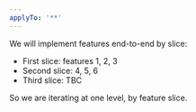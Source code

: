 ```yaml
---
applyTo: '**'
---
```


We will implement features end-to-end by slice:

- First slice: features 1, 2, 3
- Second slice: 4, 5, 6
- Third slice: TBC

So we are iterating at one level, by feature slice.
